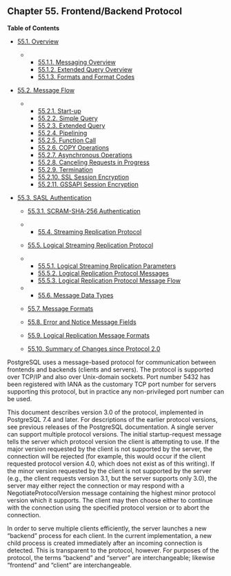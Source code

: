 ## Chapter 55. Frontend/Backend Protocol

**Table of Contents**

* [55.1. Overview](protocol-overview)

  * *   [55.1.1. Messaging Overview](protocol-overview#PROTOCOL-MESSAGE-CONCEPTS)
    * [55.1.2. Extended Query Overview](protocol-overview#PROTOCOL-QUERY-CONCEPTS)
    * [55.1.3. Formats and Format Codes](protocol-overview#PROTOCOL-FORMAT-CODES)

* [55.2. Message Flow](protocol-flow)

  * *   [55.2.1. Start-up](protocol-flow#PROTOCOL-FLOW-START-UP)
    * [55.2.2. Simple Query](protocol-flow#PROTOCOL-FLOW-SIMPLE-QUERY)
    * [55.2.3. Extended Query](protocol-flow#PROTOCOL-FLOW-EXT-QUERY)
    * [55.2.4. Pipelining](protocol-flow#PROTOCOL-FLOW-PIPELINING)
    * [55.2.5. Function Call](protocol-flow#PROTOCOL-FLOW-FUNCTION-CALL)
    * [55.2.6. COPY Operations](protocol-flow#PROTOCOL-COPY)
    * [55.2.7. Asynchronous Operations](protocol-flow#PROTOCOL-ASYNC)
    * [55.2.8. Canceling Requests in Progress](protocol-flow#PROTOCOL-FLOW-CANCELING-REQUESTS)
    * [55.2.9. Termination](protocol-flow#PROTOCOL-FLOW-TERMINATION)
    * [55.2.10. SSL Session Encryption](protocol-flow#PROTOCOL-FLOW-SSL)
    * [55.2.11. GSSAPI Session Encryption](protocol-flow#PROTOCOL-FLOW-GSSAPI)

* [55.3. SASL Authentication](sasl-authentication)

  * [55.3.1. SCRAM-SHA-256 Authentication](sasl-authentication#SASL-SCRAM-SHA-256)

  * *   [55.4. Streaming Replication Protocol](protocol-replication)
  * [55.5. Logical Streaming Replication Protocol](protocol-logical-replication)

    

  * *   [55.5.1. Logical Streaming Replication Parameters](protocol-logical-replication#PROTOCOL-LOGICAL-REPLICATION-PARAMS)
    * [55.5.2. Logical Replication Protocol Messages](protocol-logical-replication#PROTOCOL-LOGICAL-MESSAGES)
    * [55.5.3. Logical Replication Protocol Message Flow](protocol-logical-replication#PROTOCOL-LOGICAL-MESSAGES-FLOW)

  * *   [55.6. Message Data Types](protocol-message-types)
  * [55.7. Message Formats](protocol-message-formats)
  * [55.8. Error and Notice Message Fields](protocol-error-fields)
  * [55.9. Logical Replication Message Formats](protocol-logicalrep-message-formats)
  * [55.10. Summary of Changes since Protocol 2.0](protocol-changes)

PostgreSQL uses a message-based protocol for communication between frontends and backends (clients and servers). The protocol is supported over TCP/IP and also over Unix-domain sockets. Port number 5432 has been registered with IANA as the customary TCP port number for servers supporting this protocol, but in practice any non-privileged port number can be used.

This document describes version 3.0 of the protocol, implemented in PostgreSQL 7.4 and later. For descriptions of the earlier protocol versions, see previous releases of the PostgreSQL documentation. A single server can support multiple protocol versions. The initial startup-request message tells the server which protocol version the client is attempting to use. If the major version requested by the client is not supported by the server, the connection will be rejected (for example, this would occur if the client requested protocol version 4.0, which does not exist as of this writing). If the minor version requested by the client is not supported by the server (e.g., the client requests version 3.1, but the server supports only 3.0), the server may either reject the connection or may respond with a NegotiateProtocolVersion message containing the highest minor protocol version which it supports. The client may then choose either to continue with the connection using the specified protocol version or to abort the connection.

In order to serve multiple clients efficiently, the server launches a new “backend” process for each client. In the current implementation, a new child process is created immediately after an incoming connection is detected. This is transparent to the protocol, however. For purposes of the protocol, the terms “backend” and “server” are interchangeable; likewise “frontend” and “client” are interchangeable.